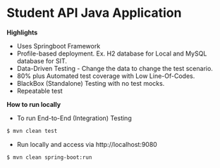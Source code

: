 # Student API Java Application
**Highlights**
  - Uses Springboot Framework
  - Profile-based deployment. Ex. H2 database for Local and MySQL database for SIT.
  - Data-Driven Testing - Change the data to change the test scenario.
  - 80% plus Automated test coverage with Low Line-Of-Codes.
  - BlackBox (Standalone) Testing with no test mocks.
  - Repeatable test

**How to run locally**
- To run End-to-End (Integration) Testing
```sh
$ mvn clean test
```
- Run locally and access via http://localhost:9080
```sh
$ mvn clean spring-boot:run
```